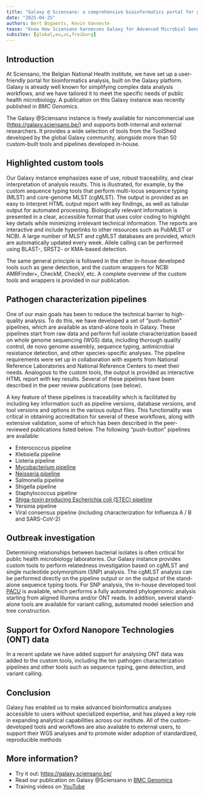 ```yaml
---
title: "Galaxy @ Sciensano: a comprehensive bioinformatics portal for genomics-based microbial typing, characterization, and outbreak detection"
date: "2025-04-25"
authors: Bert Bogaerts, Kevin Vanneste
tease: "Know How Sciensano harnesses Galaxy for Advanced Microbial Genomics, Precision Typing, and Rapid Outbreak Detection"
subsites: [global,eu,us,freiburg]
---
```


**<h2>Introduction</h2>**
At Sciensano, the Belgian National Health institute, we have set up a user-friendly portal for bioinformatics analysis, built on the Galaxy platform. Galaxy is already well known for simplifying complex data analysis workflows, and we have tailored it to meet the specific needs of public health microbiology. A publication on this Galaxy instance was recently published in *BMC Genomics*.

The Galaxy @Sciensano instance is freely available for noncommercial use (https://galaxy.sciensano.be/) and supports both internal and external researchers. It provides a wide selection of tools from the ToolShed developed by the global Galaxy community, alongside more than 50 custom-built tools and pipelines developed in-house.

**<h2>Highlighted custom tools</h2>**
Our Galaxy instance emphasizes ease of use, robust traceability, and clear interpretation of analysis results. This is illustrated, for example, by the custom sequence typing tools that perform multi-locus sequence typing (MLST) and core-genome MLST (cgMLST). The output is provided as an easy to interpret HTML output report with key findings, as well as tabular output for automated processing. Biologically relevant information is presented in a clear, accessible format that uses color coding to highlight key details while minimizing irrelevant technical information. The reports are interactive and include hyperlinks to other resources such as PubMLST or NCBI. A large number of MLST and cgMLST databases are provided, which are automatically updated every week. Allele calling can be performed using BLAST-, SRST2- or KMA-based detection.

The same general principle is followed in the other in-house developed tools such as gene detection, and the custom wrappers for NCBI AMRFinder+, CheckM, CheckV, etc. A complete overview of the custom tools and wrappers is provided in our publication.

**<h2>Pathogen characterization pipelines</h2>**
One of our main goals has been to reduce the technical barrier to high-quality analysis. To do this, we have developed a set of “push-button” pipelines, which are available as stand-alone tools in Galaxy. These pipelines start from raw data and perform full isolate characterization based on whole genome sequencing (WGS) data, including thorough quality control, de novo genome assembly, sequence typing, antimicrobial resistance detection, and other species-specific analyses. The pipeline requirements were set up in collaboration with experts from National Reference Laboratories and National Reference Centers to meet their needs. Analogous to the custom tools, the output is provided as interactive HTML report with key results. Several of these pipelines have been described in the peer review publications (see below).

A key feature of these pipelines is traceability which is facilitated by including key information such as pipeline versions, database versions, and tool versions and options in the various output files. This functionality was critical in obtaining accreditation for several of these workflows, along with extensive validation, some of which has been described in the peer-reviewed publications listed below. The following “push-button” pipelines are available:

- Enterococcus pipeline
- Klebsiella pipeline
- Listeria pipeline
- [Mycobacterium pipeline](https://pmc.ncbi.nlm.nih.gov/articles/PMC8316078/)
- [Neisseria pipeline](https://pmc.ncbi.nlm.nih.gov/articles/PMC6414443/)
- Salmonella pipeline
- Shigella pipeline
- Staphylococcus pipeline
- [Shiga-toxin producing Escherichia coli (STEC) pipeline](https://pmc.ncbi.nlm.nih.gov/articles/PMC8190621/)
- Yersinia pipeline
- Viral consensus pipeline (including characterization for Influenza A / B and SARS-CoV-2)

**<h2>Outbreak investigation</h2>**
Determining relationships between bacterial isolates is often critical for public health microbiology laboratories. Our Galaxy instance provides custom tools to perform relatedness investigation based on cgMLST and single nucleotide polymorphism (SNP) analysis. The cgMLST analysis can be performed directly on the pipeline output or on the output of the stand-alone sequence typing tools. For SNP analysis, the in-house developed tool [PACU](https://github.com/BioinformaticsPlatformWIV-ISP/PACU) is available, which performs a fully automated phylogenomic analysis starting from aligned Illumina and/or ONT reads. In addition, several stand-alone tools are available for variant calling, automated model selection and tree construction. 

**<h2>Support for Oxford Nanopore Technologies (ONT) data</h2>**
In a recent update we have added support for analysing ONT data was added to the custom tools, including the ten pathogen characterization pipelines and other tools such as sequence typing, gene detection, and variant calling. 

**<h2>Conclusion</h2>**
Galaxy has enabled us to make advanced bioinformatics analyses accessible to users without specialized expertise, and has played a key role in expanding analytical capabilities across our institute. All of the custom-developed tools and workflows are also available to external users, to support their WGS analyses and to promote wider adoption of standardized, reproducible methods

**<h2>More information?</h2>**
- Try it out: https://galaxy.sciensano.be/
- Read our publication on Galaxy @Sciensano in [BMC Genomics](https://pubmed.ncbi.nlm.nih.gov/39780046/)
- Training videos on [YouTube](https://www.youtube.com/watch?v=z0oxaaNzZks&list=PL9O-3w2bLZ4X5DJGYlbqL60PQDzn42Wjh)